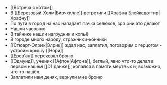 * [[Встреча с котом]]
* В [[Березовый Холм|Бирчхилле]] встретили [[Храфна Блейксдоттир|Храфну]]
* По пути в город на нас нападает пачка селюков, зря они это делают
* Нашли часовню
* В тайнике нашли нагрудник и копьё
* В городе много народу, стражники-конники
* [[Стюарт-Элрик|Элрик]] ждал нас, заплатил, поговорим с герцогом - устроим крышу [[Нори]]
* [[Ерев'ан]] перековал броню
* [[Эдмунд]], ученик [[Афтон|Афтона]], беглый, явно что-то делал в первом нашем [[D1|данже]], копался в памяти мёртвых и, возможно, что-то нашёл.
* Заплатили нам деняк, вернули мне броню